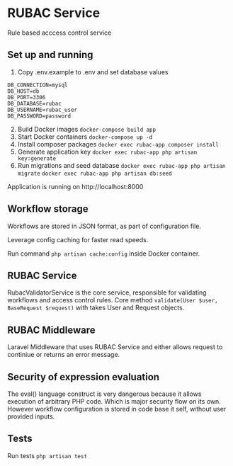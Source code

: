 # RUBAC Service
Rule based acccess control service

## Set up and running

1. Copy .env.example to .env and set database values

```
DB_CONNECTION=mysql
DB_HOST=db
DB_PORT=3306
DB_DATABASE=rubac
DB_USERNAME=rubac_user
DB_PASSWORD=password
```

2. Build Docker images ```docker-compose build app```
3. Start Docker containers ```docker-compose up -d```
4. Install composer packages ```docker exec rubac-app composer install```
5. Generate application key ```docker exec rubac-app php artisan key:generate```
6. Run migrations and seed database ```docker exec rubac-app php artisan migrate```
```docker exec rubac-app php artisan db:seed```

Application is running on http://localhost:8000

## Workflow storage

Workflows are stored in JSON format, as part of configuration file.

Leverage config caching for faster read speeds.

Run command ```php artisan cache:config``` inside Docker container.

## RUBAC Service
RubacValidatorService is the core service, responsible for validating workflows and access control rules.
Core method ```validate(User $user, BaseRequest $request)``` with takes User and Request objects.

## RUBAC Middleware
Laravel Middleware that uses RUBAC Service and either allows request to continiue or returns an error message.

## Security of expression evaluation

The eval() language construct is very dangerous because it allows execution of arbitrary PHP code.
Which is major security flow on its own. However workflow configuration is stored in code base it self, without user provided inputs.

## Tests
Run tests ```php artisan test```